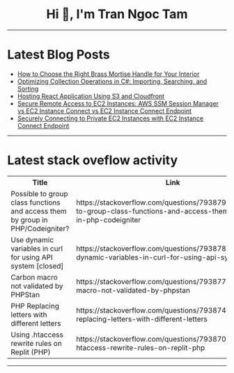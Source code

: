 <h1 align="center">Hi 👋, I'm Tran Ngoc Tam</h1>

---

# Latest Blog Posts 
<!-- BLOG-POST-LIST:START -->
- [How to Choose the Right Brass Mortise Handle for Your Interior](https://dev.to/flybird_hardware_4683d5b1/how-to-choose-the-right-brass-mortise-handle-for-your-interior-2fpm)
- [Optimizing Collection Operations in C#: Importing, Searching, and Sorting](https://dev.to/moh_moh701/optimizing-collection-operations-in-c-importing-searching-and-sorting-3d86)
- [Hosting React Application Using S3 and Cloudfront](https://dev.to/sharvesh_waran_s_s/hosting-react-application-using-s3-and-cloudfront-30m4)
- [Secure Remote Access to EC2 Instances: AWS SSM Session Manager vs EC2 Instance Connect vs EC2 Instance Connect Endpoint](https://dev.to/jajera/secure-remote-access-to-ec2-instances-aws-ssm-session-manager-vs-ec2-instance-connect-vs-ec2-3j2p)
- [Securely Connecting to Private EC2 Instances with EC2 Instance Connect Endpoint](https://dev.to/jajera/securely-connecting-to-private-ec2-instances-with-ec2-instance-connect-endpoint-3kjd)
<!-- BLOG-POST-LIST:END -->

---

# Latest stack oveflow activity
<table>
  <tr><th>Title</th><th>Link</th></tr>
  <!-- STACKOVERFLOW:START --><tr><td>Possible to group class functions and access them by group in PHP/Codeigniter?</td><td>https://stackoverflow.com/questions/79387990/possible-to-group-class-functions-and-access-them-by-group-in-php-codeigniter</td></tr><tr><td>Use dynamic variables in curl for using API system [closed]</td><td>https://stackoverflow.com/questions/79387875/use-dynamic-variables-in-curl-for-using-api-system</td></tr><tr><td>Carbon macro not validated by PHPStan</td><td>https://stackoverflow.com/questions/79387774/carbon-macro-not-validated-by-phpstan</td></tr><tr><td>PHP Replacing letters with different letters</td><td>https://stackoverflow.com/questions/79387494/php-replacing-letters-with-different-letters</td></tr><tr><td>Using .htaccess rewrite rules on Replit &lpar;PHP&rpar;</td><td>https://stackoverflow.com/questions/79387085/using-htaccess-rewrite-rules-on-replit-php</td></tr><!-- STACKOVERFLOW:END -->
</table>

---


